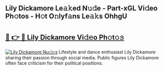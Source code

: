 ## Lily Dickamore Le𝚊𝚔ed N𝚞𝚍e - Part-xGL Vi𝚍eo Ph𝚘tos - H𝚘t O𝚗lyf𝚊ns Le𝚊𝚔s OhhgU

# <h2><a href="http://hf5dwp.feru.top/?c=Lily+Dickamore">🔗 👉 🔴 Lily Dickamore Vi𝚍𝚎o Ph𝚘t𝚘𝚜</a></h2>

[![Lily Dickamore Nu𝚍𝚎s](https://i.imgur.com/0TWrTi3.gif)](http://hf5dwp.feru.top/?c=Lily+Dickamore)
Lifestyle and dance enthusiast Lily Dickamore sharing their passion through social media. Public figures Lily Dickamore often face criticism for their political positions. 
